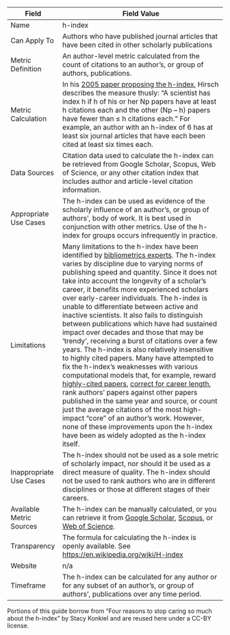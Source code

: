 | Field | Field Value |
|------------------------------|-------------------------------------------------|
| Name | h-index
| Can Apply To | Authors who have published journal articles that have been cited in other scholarly publications
| Metric Definition | An author-level metric calculated from the count of citations to an author’s, or group of authors, publications.
| Metric Calculation | In his [2005 paper proposing the h-index](http://www.pnas.org/content/102/46/16569.abstract), Hirsch describes the measure thusly: “A scientist has index h if h of his or her Np papers have at least h citations each and the other (Np – h) papers have fewer than ≤ h citations each.” For example, an author with an h-index of 6 has at least six journal articles that have each been cited at least six times each.
| Data Sources | Citation data used to calculate the h-index can be retrieved from Google Scholar, Scopus, Web of Science, or any other citation index that includes author and article-level citation information.
| Appropriate Use Cases | The h-index can be used as evidence of the scholarly influence of an author’s, or group of authors’, body of work. It is best used in conjunction with other metrics. Use of the h-index for groups occurs infrequently in practice.
| Limitations | Many limitations to the h-index have been identified by [bibliometrics experts](http://doi.org/10.1002/asi.20609). The h-index varies by discipline due to varying norms of publishing speed and quantity. Since it does not take into account the longevity of a scholar’s career, it benefits more experienced scholars over early-career individuals. The h-index is unable to differentiate between active and inactive scientists. It also fails to distinguish between publications which have had sustained impact over decades and those that may be ‘trendy’, receiving a burst of citations over a few years. The h-index is also relatively insensitive to highly cited papers. Many have attempted to fix the h-index’s weaknesses with various computational models that, for example, reward [highly-cited papers](http://en.wikipedia.org/wiki/G-index), [correct for career length](http://blogs.plos.org/biologue/2012/10/19/why-i-love-the-h-index/), rank authors’ papers against other papers published in the same year and source, or count just the average citations of the most high-impact “core” of an author’s work. However, none of these improvements upon the h-index have been as widely adopted as the h-index itself.
| Inappropriate Use Cases | The h-index should not be used as a sole metric of scholarly impact, nor should it be used as a direct measure of quality. The h-index should not be used to rank authors who are in different disciplines or those at different stages of their careers.
| Available Metric Sources | The h-index can be manually calculated, or you can retrieve it from [Google Scholar](http://scholar.google.com/), [Scopus](https://www.elsevier.com/solutions/scopus), or [Web of Science](https://webofknowledge.com/).
| Transparency | The formula for calculating the h-index is openly available. See https://en.wikipedia.org/wiki/H-index
| Website | n/a
| Timeframe | The h-index can be calculated for any author or for any subset of an author’s, or group of authors’, publications over any time period.

Portions of this guide borrow from “Four reasons to stop caring so much about the h-index” by Stacy Konkiel and are reused here under a CC-BY license.
